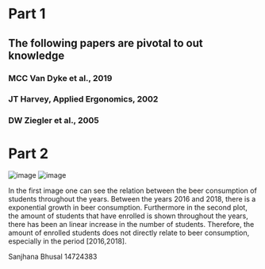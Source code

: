 # Part 1

##  The following papers are pivotal to out knowledge
### MCC Van Dyke et al., 2019
### JT Harvey, Applied Ergonomics, 2002
### DW Ziegler et al., 2005

# Part 2
![image](https://github.com/SanjhanaB/CS_Assignment/assets/146237504/e4e42065-c02e-47b0-a3b0-e1a5d8f793ef)
![image](https://github.com/SanjhanaB/CS_Assignment/assets/146237504/41422c56-6437-4cfc-a464-aede3add9fc5)


In the first image one can see the relation between the beer consumption of students throughout the years. 
Between the years 2016 and 2018, there is a exponential growth in beer consumption. 
Furthermore in the second plot, the amount of students that have enrolled is shown throughout the years,
there has been an linear increase in the number of students. Therefore, the amount of enrolled students does not directly relate to beer consumption, especially in the period [2016,2018]. 

Sanjhana Bhusal
14724383
